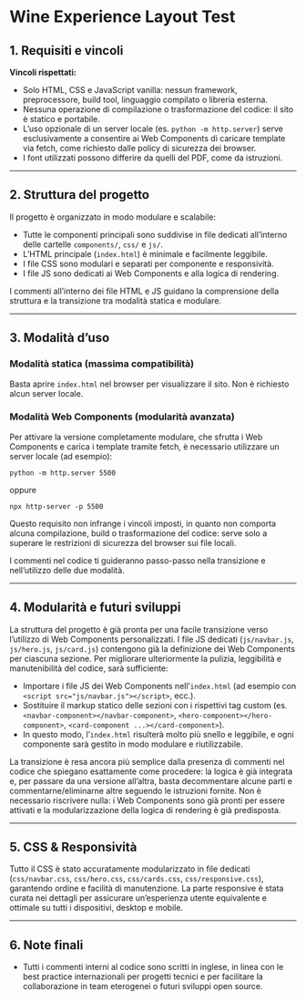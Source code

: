 # Wine Experience Layout Test


## 1. Requisiti e vincoli

**Vincoli rispettati:**
- Solo HTML, CSS e JavaScript vanilla: nessun framework, preprocessore, build tool, linguaggio compilato o libreria esterna.
- Nessuna operazione di compilazione o trasformazione del codice: il sito è statico e portabile.
- L’uso opzionale di un server locale (es. `python -m http.server`) serve esclusivamente a consentire ai Web Components di caricare template via fetch, come richiesto dalle policy di sicurezza dei browser.
- I font utilizzati possono differire da quelli del PDF, come da istruzioni.

---

## 2. Struttura del progetto

Il progetto è organizzato in modo modulare e scalabile:
- Tutte le componenti principali sono suddivise in file dedicati all’interno delle cartelle `components/`, `css/` e `js/`.
- L’HTML principale (`index.html`) è minimale e facilmente leggibile.
- I file CSS sono modulari e separati per componente e responsività.
- I file JS sono dedicati ai Web Components e alla logica di rendering.

I commenti all’interno dei file HTML e JS guidano la comprensione della struttura e la transizione tra modalità statica e modulare.

---

## 3. Modalità d’uso

### Modalità statica (massima compatibilità)
Basta aprire `index.html` nel browser per visualizzare il sito. Non è richiesto alcun server locale.

### Modalità Web Components (modularità avanzata)
Per attivare la versione completamente modulare, che sfrutta i Web Components e carica i template tramite fetch, è necessario utilizzare un server locale (ad esempio):

```
python -m http.server 5500
```
oppure
```
npx http-server -p 5500
```

Questo requisito non infrange i vincoli imposti, in quanto non comporta alcuna compilazione, build o trasformazione del codice: serve solo a superare le restrizioni di sicurezza del browser sui file locali.

I commenti nel codice ti guideranno passo-passo nella transizione e nell’utilizzo delle due modalità.

---

## 4. Modularità e futuri sviluppi

La struttura del progetto è già pronta per una facile transizione verso l’utilizzo di Web Components personalizzati. I file JS dedicati (`js/navbar.js`, `js/hero.js`, `js/card.js`) contengono già la definizione dei Web Components per ciascuna sezione. Per migliorare ulteriormente la pulizia, leggibilità e manutenibilità del codice, sarà sufficiente:

- Importare i file JS dei Web Components nell’`index.html` (ad esempio con `<script src="js/navbar.js"></script>`, ecc.).
- Sostituire il markup statico delle sezioni con i rispettivi tag custom (es. `<navbar-component></navbar-component>`, `<hero-component></hero-component>`, `<card-component ...></card-component>`).
- In questo modo, l’`index.html` risulterà molto più snello e leggibile, e ogni componente sarà gestito in modo modulare e riutilizzabile.

La transizione è resa ancora più semplice dalla presenza di commenti nel codice che spiegano esattamente come procedere: la logica è già integrata e, per passare da una versione all’altra, basta decommentare alcune parti e commentarne/eliminarne altre seguendo le istruzioni fornite. Non è necessario riscrivere nulla: i Web Components sono già pronti per essere attivati e la modularizzazione della logica di rendering è già predisposta.

---

## 5. CSS & Responsività

Tutto il CSS è stato accuratamente modularizzato in file dedicati (`css/navbar.css`, `css/hero.css`, `css/cards.css`, `css/responsive.css`), garantendo ordine e facilità di manutenzione. La parte responsive è stata curata nei dettagli per assicurare un’esperienza utente equivalente e ottimale su tutti i dispositivi, desktop e mobile.

---


## 6. Note finali

- Tutti i commenti interni al codice sono scritti in inglese, in linea con le best practice internazionali per progetti tecnici e per facilitare la collaborazione in team eterogenei o futuri sviluppi open source.
